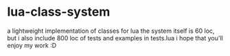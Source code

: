 # lua-class-system
a lightweight implementation of classes for lua
the system itself is 60 loc, but i also include 800 loc of tests and examples in tests.lua
i hope that you'll enjoy my work :D
